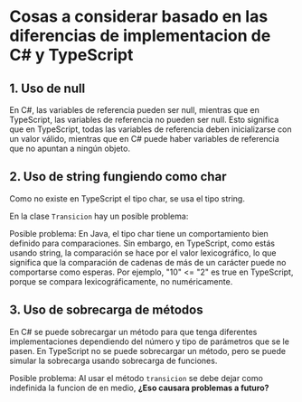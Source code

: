 # Cosas a considerar basado en las diferencias de implementacion de C# y TypeScript

## 1. Uso de null
En C#, las variables de referencia pueden ser null, mientras que en TypeScript, las variables de referencia no pueden ser null. Esto significa que en TypeScript, todas las variables de referencia deben inicializarse con un valor válido, mientras que en C# puede haber variables de referencia que no apuntan a ningún objeto.

## 2. Uso de string fungiendo como char
Como no existe en TypeScript el tipo char, se usa el tipo string.

En la clase `Transicion` hay un posible problema:

Posible problema: En Java, el tipo char tiene un comportamiento bien definido para comparaciones. Sin embargo, en TypeScript, como estás usando string, la comparación se hace por el valor lexicográfico, lo que significa que la comparación de cadenas de más de un carácter puede no comportarse como esperas. Por ejemplo, "10" <= "2" es true en TypeScript, porque se compara lexicográficamente, no numéricamente.

## 3. Uso de sobrecarga de métodos

En C# se puede sobrecargar un método para que tenga diferentes implementaciones dependiendo del número y tipo de parámetros que se le pasen. En TypeScript no se puede sobrecargar un método, pero se puede simular la sobrecarga usando sobrecarga de funciones.

Posible problema: Al usar el método `transicion` se debe dejar como indefinida la funcion de en medio, **¿Eso causara problemas a futuro?** 